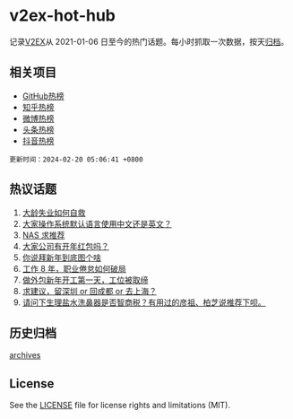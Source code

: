 # v2ex-hot-hub

 记录[V2EX](https://www.v2ex.com/)从 2021-01-06 日至今的热门话题。每小时抓取一次数据，按天[归档](archives)。
 
 ## 相关项目

- [GitHub热榜](https://github.com/snaildev/github-hot-hub)
- [知乎热榜](https://github.com/snaildev/zhihu-hot-hub)
- [微博热榜](https://github.com/snaildev/weibo-hot-hub)
- [头条热榜](https://github.com/snaildev/toutiao-hot-hub)
- [抖音热榜](https://github.com/snaildev/douyin-hot-hub)


 `更新时间：2024-02-20 05:06:41 +0800`

## 热议话题

1. [大龄失业如何自救](https://www.v2ex.com/t/1016391)
1. [大家操作系统默认语言使用中文还是英文？](https://www.v2ex.com/t/1016405)
1. [NAS 求推荐](https://www.v2ex.com/t/1016490)
1. [大家公司有开年红包吗？](https://www.v2ex.com/t/1016407)
1. [你说拜新年到底图个啥](https://www.v2ex.com/t/1016467)
1. [工作 8 年，职业倦怠如何破局](https://www.v2ex.com/t/1016579)
1. [做外包新年开工第一天，工位被取缔](https://www.v2ex.com/t/1016412)
1. [求建议，留深圳 or 回成都 or 去上海？](https://www.v2ex.com/t/1016551)
1. [请问下生理盐水洗鼻器是否智商税？有用过的彦祖、柏芝说推荐下呗。](https://www.v2ex.com/t/1016560)

## 历史归档

[archives](archives)

## License

See the [LICENSE](LICENSE) file for license rights and limitations (MIT).
